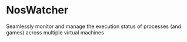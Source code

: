 # NosWatcher
Seamlessly monitor and manage the execution status of processes (and games) across multiple virtual machines
